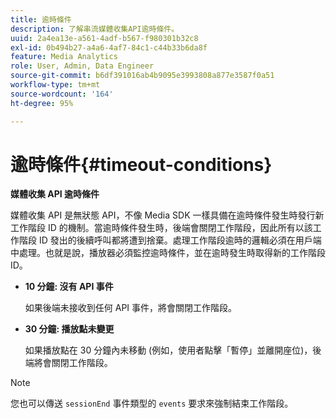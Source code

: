 ```yaml
---
title: 逾時條件
description: 了解串流媒體收集API逾時條件。
uuid: 2a4ea13e-a561-4adf-b567-f980301b32c8
exl-id: 0b494b27-a4a6-4af7-84c1-c44b33b6da8f
feature: Media Analytics
role: User, Admin, Data Engineer
source-git-commit: b6df391016ab4b9095e3993808a877e3587f0a51
workflow-type: tm+mt
source-wordcount: '164'
ht-degree: 95%

---
```


# 逾時條件{#timeout-conditions}

**媒體收集 API 逾時條件**

媒體收集 API 是無狀態 API，不像 Media SDK 一樣具備在逾時條件發生時發行新工作階段 ID 的機制。當逾時條件發生時，後端會關閉工作階段，因此所有以該工作階段 ID 發出的後續呼叫都將遭到捨棄。處理工作階段逾時的邏輯必須在用戶端中處理。也就是說，播放器必須監控逾時條件，並在逾時發生時取得新的工作階段 ID。

* **10 分鐘: 沒有 API 事件**

   如果後端未接收到任何 API 事件，將會關閉工作階段。
* **30 分鐘: 播放點未變更**

   如果播放點在 30 分鐘內未移動 (例如，使用者點擊「暫停」並離開座位)，後端將會關閉工作階段。

>[!NOTE]
>
>您也可以傳送 `sessionEnd` 事件類型的 `events` 要求來強制結束工作階段。
